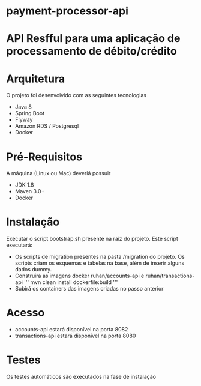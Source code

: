 # payment-processor-api

# API Resfful para uma aplicação de processamento de débito/crédito

# Arquitetura 
O projeto foi desenvolvido com as seguintes tecnologias
* Java 8
* Spring Boot
* Flyway
* Amazon RDS / Postgresql
* Docker

# Pré-Requisitos
A máquina (Linux ou Mac) deveriá possuir
* JDK 1.8
* Maven 3.0+
* Docker

# Instalação
Executar o script bootstrap.sh presente na raiz do projeto. Este script executará:
* Os scripts de migration presentes na pasta /migration do projeto. Os scripts criam os esquemas e tabelas na base, além de inserir alguns dados dummy.
* Construirá as imagens docker ruhan/accounts-api e ruhan/transactions-api
'''
mvn clean install dockerfile:build
'''
* Subirá os containers das imagens criadas no passo anterior

# Acesso
* accounts-api estará disponível na porta 8082
* transactions-api estará disponível na porta 8080

# Testes
Os testes automáticos são executados na fase de instalação
